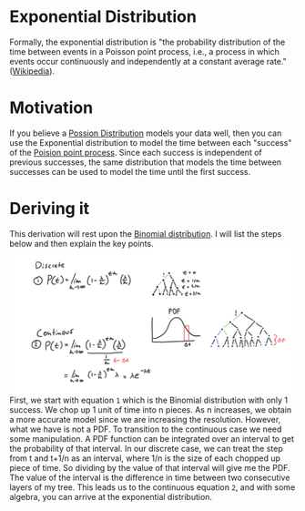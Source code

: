 # Exponential Distribution
Formally, the exponential distribution is "the probability distribution of the time between events in a Poisson point process, i.e., a process in which events occur continuously and independently at a constant average rate." 
([Wikipedia](https://en.wikipedia.org/wiki/Exponential_distribution)).

# Motivation
If you believe a [Possion Distribution](https://en.wikipedia.org/wiki/Poisson_distribution) models your data well, then you can use the Exponential distribution to model the time between each "success" of the [Poision point process](https://en.wikipedia.org/wiki/Poisson_point_process). Since each success is independent of previous successes, the same distribution that models the time between successes can be used to model the time until the first success. 

# Deriving it
This derivation will rest upon the [Binomial distribution](https://en.wikipedia.org/wiki/Binomial_distribution). I will list the steps below and then explain the key points. 
<br />
<img src="/exp/Screen Shot 2021-07-10 at 11.18.15 PM.png" alt="drawing" width="600"/> 
<br />
First, we start with equation `1` which is the Binomial distribution with only 1 success. We chop up 1 unit of time into n pieces. As n increases, we obtain a more accurate model since we are increasing the resolution. However, what we have is not a PDF. To transition to the continuous case we need some manipulation. A PDF function can be integrated over an interval to get the probability of that interval. In our discrete case, we can treat the step from t and t+1/n as an interval, where 1/n is the size of each chopped up piece of time. So dividing by the value of that interval will give me the PDF. The value of the interval is the difference in time between two consecutive layers of my tree. This leads us to the continuous equation `2`, and with some algebra, you can arrive at the exponential distribution. 
